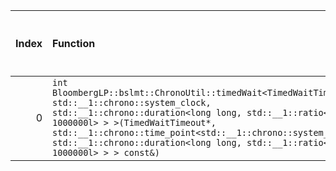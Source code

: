 |   Index | Function                                                                                                                                                                                                                                                                                                                                  |   Difference in number of lines |   Function size difference in bytes | Disassembly                                                |   Number of lines in `assume` build |   Number of bytes in `assume` build |   Number of lines in `none` build |   Number of bytes in `none` build |
|--------:|:------------------------------------------------------------------------------------------------------------------------------------------------------------------------------------------------------------------------------------------------------------------------------------------------------------------------------------------|--------------------------------:|------------------------------------:|:-----------------------------------------------------------|------------------------------------:|------------------------------------:|----------------------------------:|----------------------------------:|
|       0 | `int BloombergLP::bslmt::ChronoUtil::timedWait<TimedWaitTimeout, std::__1::chrono::system_clock, std::__1::chrono::duration<long long, std::__1::ratio<1l, 1000000l> > >(TimedWaitTimeout*, std::__1::chrono::time_point<std::__1::chrono::system_clock, std::__1::chrono::duration<long long, std::__1::ratio<1l, 1000000l> > > const&)` |                              -7 |                                 -16 | [Assumed](0.assume.s), [Ignored](0.none.s), [Diff](0.diff) |                                 192 |                             4202240 |                               208 |                           4202064 |